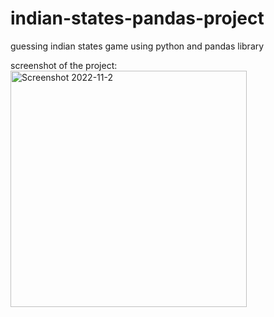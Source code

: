 # indian-states-pandas-project
guessing indian states game using python and pandas library

screenshot of the project:
<img width="378" alt="Screenshot 2022-11-2" src="https://user-images.githubusercontent.com/114097606/203294466-74d68364-760c-4638-a261-a34ed6e07e66.png">
